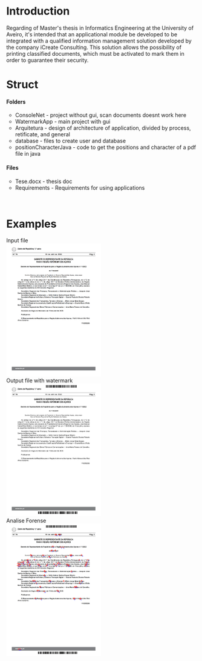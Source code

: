# Introduction
Regarding of  Master's thesis in Informatics Engineering at the University of Aveiro, it's intended that an applicational module be developed to be integrated with a qualified information management solution developed by the company iCreate Consulting.
This solution allows the possibility of printing classified documents, which must be activated to mark them in order to guarantee their security.

# Struct 
<div>
  <h4>Folders</h2>
  <ul style="list-style-type:circle">
    <li>ConsoleNet - project without gui, scan documents doesnt work here</li>
    <li>WatermarkApp - main project with gui</li>
    <li>Arquitetura - design of architecture of application, divided by process, retificate, and general</li>
    <li>database - files to create user and database</li>
    <li>positionCharacterJava - code to get the positions and character of a pdf file in java</li>  
  </ul>
  <h4>Files</h2>
  <ul style="list-style-type:circle">
    <li>Tese.docx - thesis doc</li>
    <li>Requirements - Requirements for using applications</li>
  </ul>
</div>
<br>

# Examples 
 Input file <br>
 <img src="WatermarkApp/bin/Debug/Ficheiros/examples/NACIONAL_1_2022_01000.png" width="250" height="350">  <br>
 Output file with watermark <br>
 <img src="WatermarkApp/bin/Debug/Ficheiros/examples/NACIONAL_1_2022_01000_watermark_24_4_2023_17_34_28.png" width="250" height="350">  <br>
 Analise Forense <br> 
 <img src="WatermarkApp/bin/Debug/Ficheiros/examples/NACIONAL_1_2022_01000_watermark_24_4_2023_17_34_28_integrity.png" width="250" height="350">  <br>

 
